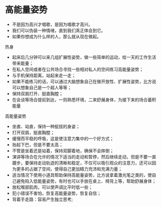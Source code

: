 # 高能量姿势

* 不是因为高兴才唱歌，是因为唱歌才高兴。
* 我们可以伪装一种情绪，直到我们真正体会到它。
* 如果你想成为什么样的人，那么就从现在做起。

热身

* 起床后几分钟可以来几组扩展性姿势，做一些简单的运动，给一天的工作生活带来能量；
* 在私人空间或者在公共场合寻找一些相对私人的空间练习高能量姿势；
* 与手机保持距离，站起来走一走；
* 如果不能练习的话，可以通过大脑想象自己在做开放性、扩展性姿势，比方说可以想象自己是一个超人等等；
* 保持双肩打开、挺直胸膛；
* 在会谈等场合提前到达，一则熟悉环境，二来舒展身体，为接下来的场合蓄积能量

高能量姿势

* 坐直、站直，保持一种挺拔的身姿；
* 打开双肩，挺直胸膛；
* 缓慢而平稳的呼吸，这是使注意力集中的一个好方式；
* 抬起下巴，但是不要太高；
* 不管是坐着还是站着，保持双脚着地，确保不会摔倒；
* 演讲等场合在允许的情况下适当的走动和暂停，然后继续走动，但是不要一直踱步，要保持走动轨迹的清晰和稳定，不仅可以吸引观众的注意力，还可以因为更多的占据了空间，使得自己更加精力充沛和充满力量；
* 适当情况下使用小道具帮助保持高能量姿势，比方说拿着激光笔之类的，使自己避免陷入低能量姿势，有时也可以手放在桌上、椅背上等，帮助舒展身体；
* 放松喉部肌肉，可以使声调比平时低一些；
* 犯小错误不害怕，恢复高能量姿势，恢复自信；
* 背着手走路：容易产生独立思考;
